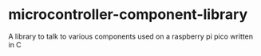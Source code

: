 # microcontroller-component-library
A library to talk to various components used on a raspberry pi pico written in C
